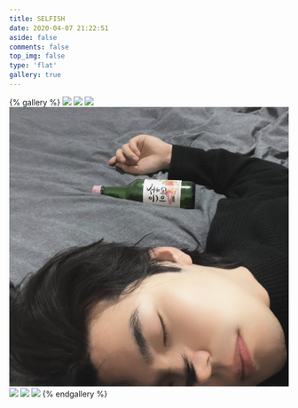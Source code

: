```yaml
---
title: SELFISH
date: 2020-04-07 21:22:51
aside: false
comments: false
top_img: false
type: 'flat'
gallery: true
---
```

<div id='article-container'>

{% gallery %}
![](https://blog-1253324855.cos.ap-shanghai.myqcloud.com/img/IMG_52672.JPG)
![](https://blog-1253324855.cos.ap-shanghai.myqcloud.com/img/IMG_4525.jpeg)
![](https://blog-1253324855.cos.ap-shanghai.myqcloud.com/img/00.31.05.jpeg)
![](https://raw.githubusercontent.com/Uzizkp/jscdn/main/blog/img/beauty_1647190656575.jpg)
![](https://blog-1253324855.cos.ap-shanghai.myqcloud.com/img/00.31.20.jpeg)
![](https://img-1253324855.cos.ap-chengdu.myqcloud.com/picgo/20211023001413.JPG)
![](https://blog-1253324855.cos.ap-shanghai.myqcloud.com/img/IMG_5569.JPG)
{% endgallery %}

</div>